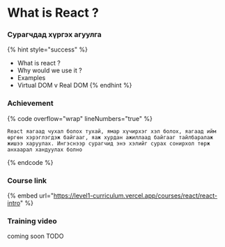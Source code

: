 # What is React ?

### Сурагчдад хүргэх агуулга

{% hint style="success" %}
* What is react ?
* Why would we use it ?
* Examples
* Virtual DOM v Real DOM
{% endhint %}

### Achievement

{% code overflow="wrap" lineNumbers="true" %}
```
React яагаад чухал болох тухай, ямар хүчирхэг хэл болох, яагаад ийм өргөн хэрэглэгдэж байгааг, яаж хурдан ажиллаад байгааг тайлбаралаж жишээ харуулах. Ингэснээр сурагчид энэ хэлийг сурах сонирхол төрж анхаарал хандуулах болно
```
{% endcode %}

### Course link&#x20;

{% embed url="https://level1-curriculum.vercel.app/courses/react/react-intro" %}

### Training video

coming soon TODO





